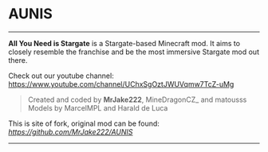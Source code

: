 # AUNIS
***
**All You Need is Stargate** is a Stargate-based Minecraft mod. It aims to closely resemble the franchise and be the most immersive Stargate mod out there.

Check out our youtube channel: https://www.youtube.com/channel/UChxSgOztJWUVqmw7TcZ-uMg

> Created and coded by **MrJake222**, MineDragonCZ_ and matousss<br>
> Models by MarcelMPL and Harald de Luca

This is site of fork, original mod can be found: *https://github.com/MrJake222/AUNIS*
***
